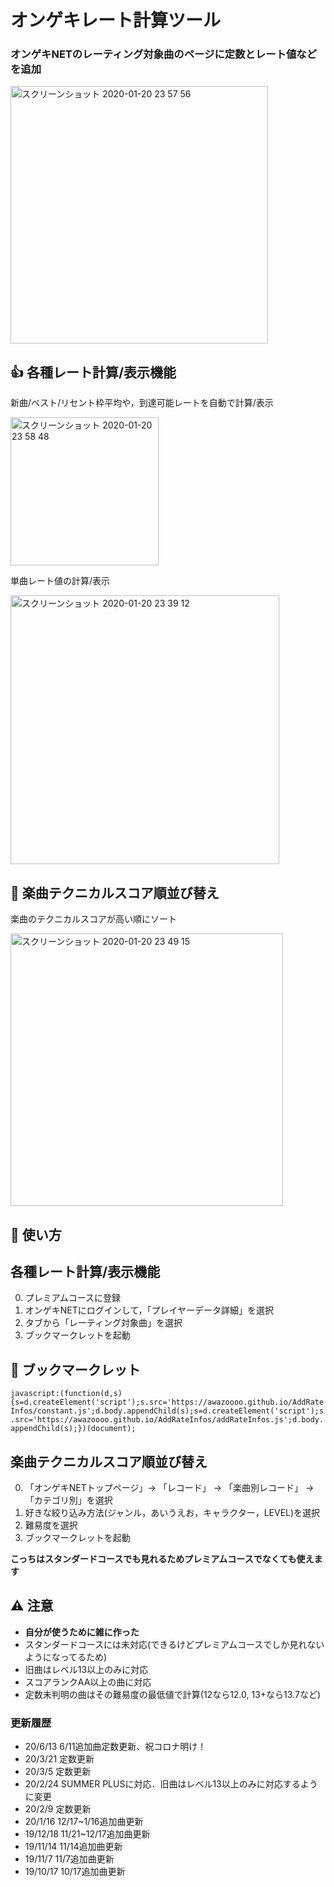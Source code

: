 # オンゲキレート計算ツール
### オンゲキNETのレーティング対象曲のページに定数とレート値などを追加
<img width="412" alt="スクリーンショット 2020-01-20 23 57 56" src="https://user-images.githubusercontent.com/33801530/72736315-d32ee380-3be0-11ea-820a-139b271de28a.png">
<br>

## 👍  各種レート計算/表示機能
新曲/ベスト/リセント枠平均や，到達可能レートを自動で計算/表示

<img width="237" alt="スクリーンショット 2020-01-20 23 58 48" src="https://user-images.githubusercontent.com/33801530/72736354-dde97880-3be0-11ea-89ce-6442bfda28ae.png">

単曲レート値の計算/表示

<img width="430" alt="スクリーンショット 2020-01-20 23 39 12" src="https://user-images.githubusercontent.com/33801530/72735120-89dd9480-3bde-11ea-8bda-0a89b703e511.png">
<br>

## 👊  楽曲テクニカルスコア順並び替え
楽曲のテクニカルスコアが高い順にソート

<img width="436" alt="スクリーンショット 2020-01-20 23 49 15" src="https://user-images.githubusercontent.com/33801530/72735608-7e3e9d80-3bdf-11ea-82a0-0bc779dacb3a.png">
<br>

## 💬  使い方
## 各種レート計算/表示機能
0. プレミアムコースに登録
1. オンゲキNETにログインして，「プレイヤーデータ詳細」を選択
2. タブから「レーティング対象曲」を選択
3. ブックマークレットを起動

## 🔖  ブックマークレット
```javascript:(function(d,s){s=d.createElement('script');s.src='https://awazoooo.github.io/AddRateInfos/constant.js';d.body.appendChild(s);s=d.createElement('script');s.src='https://awazoooo.github.io/AddRateInfos/addRateInfos.js';d.body.appendChild(s);})(document);```

## 楽曲テクニカルスコア順並び替え
0. 「オンゲキNETトップページ」-> 「レコード」 -> 「楽曲別レコード」 -> 「カテゴリ別」を選択
1. 好きな絞り込み方法(ジャンル，あいうえお，キャラクター，LEVEL)を選択
2. 難易度を選択
3. ブックマークレットを起動

**こっちはスタンダードコースでも見れるためプレミアムコースでなくても使えます**

## ⚠️  注意
  * **自分が使うために雑に作った**
  * スタンダードコースには未対応(できるけどプレミアムコースでしか見れないようになってるため)
  * 旧曲はレベル13以上のみに対応
  * スコアランクAA以上の曲に対応
  * 定数未判明の曲はその難易度の最低値で計算(12なら12.0, 13+なら13.7など)

### 更新履歴
  * 20/6/13  6/11追加曲定数更新、祝コロナ明け！
  * 20/3/21  定数更新
  * 20/3/5   定数更新
  * 20/2/24  SUMMER PLUSに対応．旧曲はレベル13以上のみに対応するように変更
  * 20/2/9   定数更新
  * 20/1/16  12/17~1/16追加曲更新
  * 19/12/18 11/21~12/17追加曲更新
  * 19/11/14 11/14追加曲更新
  * 19/11/7  11/7追加曲更新
  * 19/10/17 10/17追加曲更新
<!--  * 19/10/5  10/3追加曲更新
  * 19/9/26  9/26追加曲更新
  * 19/9/22  9/19追加曲更新
  * 19/8/28  SUMMERバージョンの定数変更(12以上)に対応
  * 19/8/22  SUMMERバージョンの定数変更に対応(13以上のみ，判明してない曲は.0とか.7で計算)
  * 19/8/18  全曲ベスト平均(全曲のレート値上位30曲の平均)を表示するように(バージョンアップ後のベスト確認用にどうぞ)
  * 19/8/11  8/8追加曲更新
  * 19/8/3   8/1追加曲更新
  * 19/7/19  7/18とその前の追加曲更新(インド赤とStarring Starsは暫定で12.0) -->
  <!-- * 19/6/20  6/20追加曲更新 -->
  <!-- * 19/6/15  新曲枠やベスト枠などが足りない場合の不具合修正 -->
  <!-- * 19/6/6   6/6追加曲更新 -->
<!--  * 19/5/27 テクニカルスコア順ソートが欲しかったので作った．レベルごとの一覧画面で起動すると降順ソートされるように
  * 19/5/26 5/23追加曲更新
  * 19/5/10 5/9追加曲更新
  * 19/5/6  4/25追加曲更新
  * 19/4/14 4/11追加曲更新
  * 19/4/1  エイプリール追加曲更新
  * 19/3/22 3/21追加曲更新
  * 19/3/5  Lunaticがリセント枠に含まれないことによる，到達可能レートの計算を修正
  * 19/3/2  rankAAAの場合のレート値計算修正
  * 19/3/2  オンゲキ熱が再来して作り直した
  * 18/9/3  利用規約が怪しいのでアーカイブ
  * 18/9/2  ふと思いついて作った
-->
